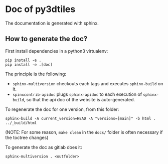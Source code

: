 # Doc of py3dtiles

The documentation is generated with sphinx.

## How to generate the doc?

First install dependencies in a python3 virtualenv:

```
pip install -e .
pip install -e .[doc]
```
The principle is the following:

- `sphinx-multiversion` checkouts each tags and executes `sphinx-build` on it.
- `spinxcontrib-apidoc` plugs `sphinx-apidoc` to each execution of `sphinx-build`, so that the api doc of the website is auto-generated.

To regenerate the doc for one version, from this folder:

```
sphinx-build -A current_version=HEAD -A "versions=[main]" -b html . ../_build/html
```
(NOTE: For some reason, `make clean` in the `docs/` folder is often necessary if the toctree changes)

To generate the doc as gitlab does it:

```
sphinx-multiversion . <outfolder>
```
